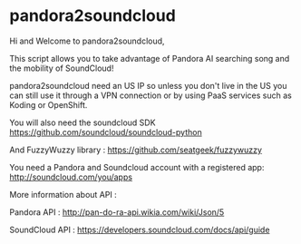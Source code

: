pandora2soundcloud
==================
Hi and Welcome to pandora2soundcloud,

This script allows you to take advantage of Pandora AI searching song and the mobility of SoundCloud! 

pandora2soundcloud need an US IP so unless you don't live in the US you can still use it through a VPN connection or by using PaaS services such as Koding or OpenShift.

You will also need the soundcloud SDK https://github.com/soundcloud/soundcloud-python

And FuzzyWuzzy library : https://github.com/seatgeek/fuzzywuzzy

You need a Pandora and Soundcloud account with a registered app: http://soundcloud.com/you/apps

More information about API :

Pandora API : http://pan-do-ra-api.wikia.com/wiki/Json/5

SoundCloud API : https://developers.soundcloud.com/docs/api/guide

